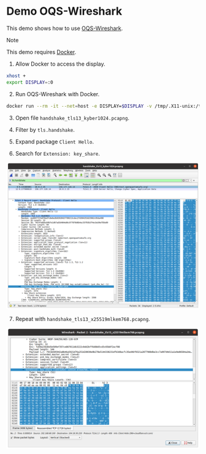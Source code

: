 # Demo OQS-Wireshark

This demo shows how to use [OQS-Wireshark](https://github.com/open-quantum-safe/oqs-demos/blob/main/wireshark/README.md).

> [!NOTE]
> This demo requires [Docker](https://www.docker.com/).

1. Allow Docker to access the display.

```bash
xhost +
export DISPLAY=:0
```

2. Run OQS-Wireshark with Docker.

```bash
docker run --rm -it --net=host -e DISPLAY=$DISPLAY -v /tmp/.X11-unix:/tmp/.X11-unix -v `pwd`:/root/captures openquantumsafe/wireshark
```

3. Open file `handshake_tls13_kyber1024.pcapng`.

4. Filter by `tls.handshake`.

5. Expand package `Client Hello`.

6. Search for `Extension: key_share`.

![Wireshark TLS 1.3 capture](./docs/images/capture-kyber1024.png)

7. Repeat with `handshake_tls13_x25519mlkem768.pcapng`.

![Wireshark hybrid TLS 1.3 capture](./docs/images/capture-x25519mlkem768.png)
